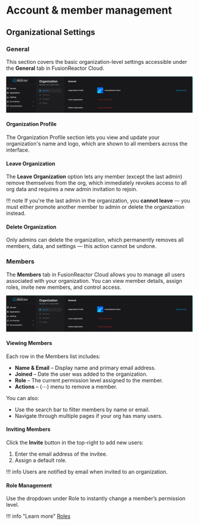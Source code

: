 # Account & member management

## Organizational Settings

### General

This section covers the basic organization-level settings accessible under the **General** tab in FusionReactor Cloud.

![!Screenshot](../../Account/Cloud/general.png)


#### Organization Profile

The Organization Profile section lets you view and update your organization's name and logo, which are shown to all members across the interface.

#### Leave Organization

The **Leave Organization** option lets any member (except the last admin) remove themselves from the org, which immediately revokes access to all org data and requires a new admin invitation to rejoin.

!!! note
    If you're the last admin in the organization, you **cannot leave** — you must either promote another member to admin or delete the organization instead.



#### Delete Organization

Only admins can delete the organization, which permanently removes all members, data, and settings — this action cannot be undone.


### Members

The **Members** tab in FusionReactor Cloud allows you to manage all users associated with your organization. You can view member details, assign roles, invite new members, and control access.

![!Screenshot](../../Account/Cloud/general.png)

#### Viewing Members

Each row in the Members list includes:

* **Name & Email** – Display name and primary email address.
* **Joined** – Date the user was added to the organization.
* **Role** – The current permission level assigned to the member.
* **Actions** – (⋯) menu to remove a member.

You can also:

* Use the search bar to filter members by name or email.
* Navigate through multiple pages if your org has many users.


#### Inviting Members

Click the **Invite** button in the top-right to add new users:

1. Enter the email address of the invitee.
2. Assign a default role.

!!! info
    Users are notified by email when invited to an organization.


#### Role Management
Use the dropdown under Role to instantly change a member’s permission level.

!!! info "Learn more"
    [Roles](/Admin-and-data/Account/Cloud/roles.md)

    





